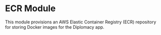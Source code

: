 # ECR Module

This module provisions an AWS Elastic Container Registry (ECR) repository for storing Docker images for the Diplomacy app. 